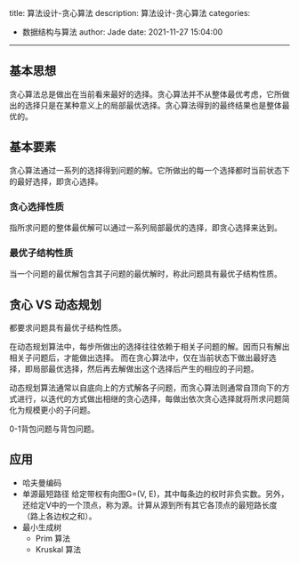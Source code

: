 title: 算法设计-贪心算法
description: 算法设计-贪心算法
categories:
  - 数据结构与算法
author: Jade
date: 2021-11-27 15:04:00
---

## 基本思想
贪心算法总是做出在当前看来最好的选择。贪心算法并不从整体最优考虑，它所做出的选择只是在某种意义上的局部最优选择。贪心算法得到的最终结果也是整体最优的。

## 基本要素
贪心算法通过一系列的选择得到问题的解。它所做出的每一个选择都时当前状态下的最好选择，即贪心选择。
### 贪心选择性质
指所求问题的整体最优解可以通过一系列局部最优的选择，即贪心选择来达到。

### 最优子结构性质
当一个问题的最优解包含其子问题的最优解时，称此问题具有最优子结构性质。

## 贪心 VS 动态规划
都要求问题具有最优子结构性质。

在动态规划算法中，每步所做出的选择往往依赖于相关子问题的解。因而只有解出相关子问题后，才能做出选择。
而在贪心算法中，仅在当前状态下做出最好选择，即局部最优选择，然后再去解做出这个选择后产生的相应的子问题。

动态规划算法通常以自底向上的方式解各子问题，而贪心算法则通常自顶向下的方式进行，以迭代的方式做出相继的贪心选择，每做出依次贪心选择就将所求问题简化为规模更小的子问题。

0-1背包问题与背包问题。

## 应用
- 哈夫曼编码
- 单源最短路径
    给定带权有向图G=(V, E)，其中每条边的权时非负实数。另外，还给定V中的一个顶点，称为源。计算从源到所有其它各顶点的最短路长度（路上各边权之和）。
- 最小生成树
  - Prim 算法
  - Kruskal 算法
